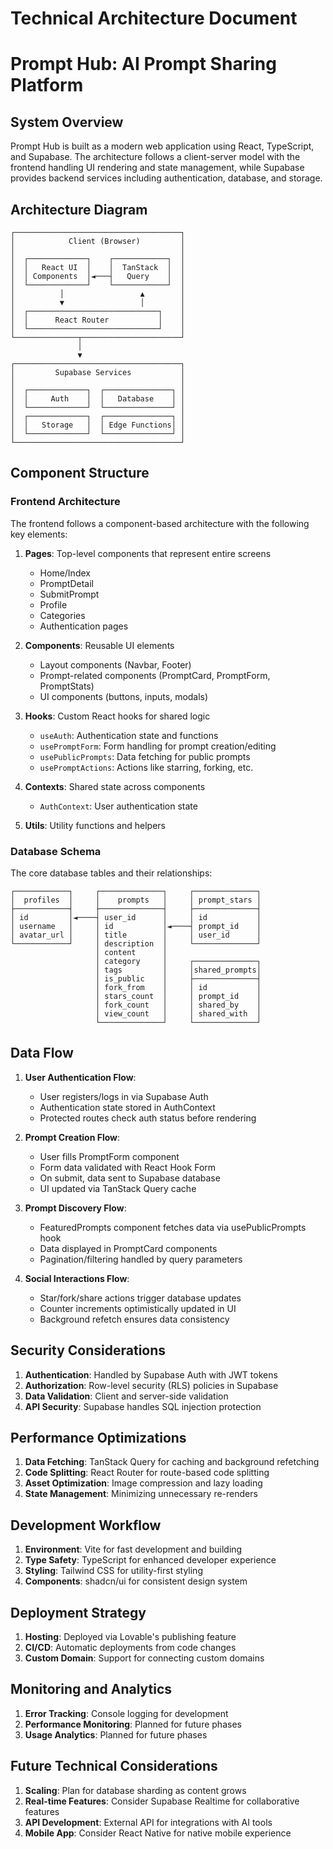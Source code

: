 
# Technical Architecture Document
# Prompt Hub: AI Prompt Sharing Platform

## System Overview

Prompt Hub is built as a modern web application using React, TypeScript, and Supabase. The architecture follows a client-server model with the frontend handling UI rendering and state management, while Supabase provides backend services including authentication, database, and storage.

## Architecture Diagram

```
┌─────────────────────────────────────┐
│            Client (Browser)         │
│                                     │
│  ┌─────────────┐    ┌────────────┐  │
│  │   React UI  │    │  TanStack  │  │
│  │ Components  │◄───┤   Query    │  │
│  └─────────────┘    └────────────┘  │
│          │                 ▲        │
│          ▼                 │        │
│  ┌─────────────────────────────┐    │
│  │      React Router           │    │
│  └─────────────────────────────┘    │
└──────────────┬──────────────────────┘
               │
               ▼
┌─────────────────────────────────────┐
│         Supabase Services           │
│                                     │
│  ┌─────────────┐  ┌───────────────┐ │
│  │     Auth    │  │   Database    │ │
│  └─────────────┘  └───────────────┘ │
│  ┌─────────────┐  ┌───────────────┐ │
│  │   Storage   │  │ Edge Functions│ │
│  └─────────────┘  └───────────────┘ │
└─────────────────────────────────────┘
```

## Component Structure

### Frontend Architecture

The frontend follows a component-based architecture with the following key elements:

1. **Pages**: Top-level components that represent entire screens
   - Home/Index
   - PromptDetail
   - SubmitPrompt
   - Profile
   - Categories
   - Authentication pages

2. **Components**: Reusable UI elements
   - Layout components (Navbar, Footer)
   - Prompt-related components (PromptCard, PromptForm, PromptStats)
   - UI components (buttons, inputs, modals)
   
3. **Hooks**: Custom React hooks for shared logic
   - `useAuth`: Authentication state and functions
   - `usePromptForm`: Form handling for prompt creation/editing
   - `usePublicPrompts`: Data fetching for public prompts
   - `usePromptActions`: Actions like starring, forking, etc.

4. **Contexts**: Shared state across components
   - `AuthContext`: User authentication state

5. **Utils**: Utility functions and helpers

### Database Schema

The core database tables and their relationships:

```
┌────────────┐     ┌──────────────┐     ┌──────────────┐
│  profiles  │     │    prompts   │     │ prompt_stars │
├────────────┤     ├──────────────┤     ├──────────────┤
│ id         │◄────┤ user_id      │     │ id           │
│ username   │     │ id           │◄────┤ prompt_id    │
│ avatar_url │     │ title        │     │ user_id      │
└────────────┘     │ description  │     └──────────────┘
                   │ content      │
                   │ category     │     ┌──────────────┐
                   │ tags         │     │shared_prompts│
                   │ is_public    │     ├──────────────┤
                   │ fork_from    │     │ id           │
                   │ stars_count  │     │ prompt_id    │
                   │ fork_count   │     │ shared_by    │
                   │ view_count   │     │ shared_with  │
                   └──────────────┘     └──────────────┘
```

## Data Flow

1. **User Authentication Flow**:
   - User registers/logs in via Supabase Auth
   - Authentication state stored in AuthContext
   - Protected routes check auth status before rendering

2. **Prompt Creation Flow**:
   - User fills PromptForm component
   - Form data validated with React Hook Form
   - On submit, data sent to Supabase database
   - UI updated via TanStack Query cache

3. **Prompt Discovery Flow**:
   - FeaturedPrompts component fetches data via usePublicPrompts hook
   - Data displayed in PromptCard components
   - Pagination/filtering handled by query parameters

4. **Social Interactions Flow**:
   - Star/fork/share actions trigger database updates
   - Counter increments optimistically updated in UI
   - Background refetch ensures data consistency

## Security Considerations

1. **Authentication**: Handled by Supabase Auth with JWT tokens
2. **Authorization**: Row-level security (RLS) policies in Supabase
3. **Data Validation**: Client and server-side validation
4. **API Security**: Supabase handles SQL injection protection

## Performance Optimizations

1. **Data Fetching**: TanStack Query for caching and background refetching
2. **Code Splitting**: React Router for route-based code splitting
3. **Asset Optimization**: Image compression and lazy loading
4. **State Management**: Minimizing unnecessary re-renders

## Development Workflow

1. **Environment**: Vite for fast development and building
2. **Type Safety**: TypeScript for enhanced developer experience
3. **Styling**: Tailwind CSS for utility-first styling
4. **Components**: shadcn/ui for consistent design system

## Deployment Strategy

1. **Hosting**: Deployed via Lovable's publishing feature
2. **CI/CD**: Automatic deployments from code changes
3. **Custom Domain**: Support for connecting custom domains

## Monitoring and Analytics

1. **Error Tracking**: Console logging for development
2. **Performance Monitoring**: Planned for future phases
3. **Usage Analytics**: Planned for future phases

## Future Technical Considerations

1. **Scaling**: Plan for database sharding as content grows
2. **Real-time Features**: Consider Supabase Realtime for collaborative features
3. **API Development**: External API for integrations with AI tools
4. **Mobile App**: Consider React Native for native mobile experience
